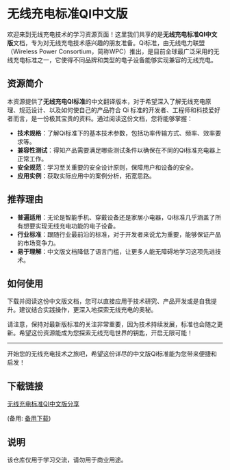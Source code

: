# 无线充电标准QI中文版

欢迎来到无线充电技术的学习资源页面！这里我们共享的是**无线充电标准QI中文版**文档，专为对无线充电技术感兴趣的朋友准备。Qi标准，由无线电力联盟（Wireless Power Consortium，简称WPC）推出，是目前全球最广泛采用的无线充电标准之一，它使得不同品牌和类型的电子设备能够实现兼容的无线充电。

## 资源简介

本资源提供了**无线充电QI标准**的中文翻译版本，对于希望深入了解无线充电原理、规范设计、以及如何使自己的产品符合 Qi 标准的开发者、工程师和科技爱好者而言，是一份极其宝贵的资料。通过阅读这份文档，您将能够掌握：

- **技术规格**：了解Qi标准下的基本技术参数，包括功率传输方式、频率、效率要求等。
- **兼容性测试**：得知产品需要满足哪些测试条件以确保在不同的Qi标准充电器上正常工作。
- **安全规范**：学习至关重要的安全设计原则，保障用户和设备的安全。
- **应用实例**：获取实际应用中的案例分析，拓宽思路。

## 推荐理由

- **普遍适用**：无论是智能手机、穿戴设备还是家居小电器，Qi标准几乎涵盖了所有想要实现无线充电功能的电子设备。
- **行业标准**：跟随行业最前沿的标准，对于开发者来说尤为重要，能够保证产品的市场竞争力。
- **易于理解**：中文版文档降低了语言门槛，让更多人能无障碍地学习这项先进技术。

## 如何使用

下载并阅读这份中文版文档，您可以直接应用于技术研究、产品开发或是自我提升。建议结合实践操作，更深入地探索无线充电的奥秘。

请注意，保持对最新版标准的关注非常重要，因为技术持续发展，标准也会随之更新。希望这份资源能成为您探索无线充电世界的钥匙，开启无限可能！

---

开始您的无线充电技术之旅吧，希望这份详尽的中文版Qi标准能为您带来便捷和启发！

## 下载链接
[无线充电标准QI中文版分享](https://pan.quark.cn/s/65c59c5993f7) 

(备用: [备用下载](https://pan.baidu.com/s/1k2-tlCMIO5gL0ZyGzdDlhQ?pwd=1234))

## 说明

该仓库仅用于学习交流，请勿用于商业用途。
